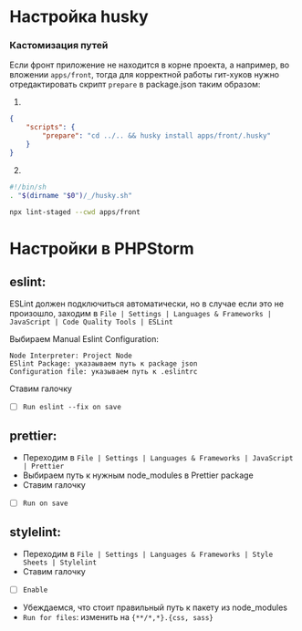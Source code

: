 # Настройка husky

### Кастомизация путей

Если фронт приложение не находится в корне проекта, а например, во вложении `apps/front`, тогда для корректной работы гит-хуков нужно отредактировать скрипт `prepare` в package.json таким образом:

1.

```json
{
    "scripts": {
        "prepare": "cd ../.. && husky install apps/front/.husky"
    }
}
```

2.

```bash
#!/bin/sh
. "$(dirname "$0")/_/husky.sh"

npx lint-staged --cwd apps/front
```

# Настройки в PHPStorm

## eslint:

ESLint должен подключиться автоматически, но в случае если это не произошло, заходим в
`File | Settings | Languages & Frameworks | JavaScript | Code Quality Tools | ESLint`

Выбираем Manual Eslint Configuration:

    Node Interpreter: Project Node
    ESlint Package: указаываем путь к package json
    Configuration file: указываем путь к .eslintrc

Ставим галочку

-   [ ] `Run eslint --fix on save`

## prettier:

-   Переходим в `File | Settings | Languages & Frameworks | JavaScript | Prettier`
-   Выбираем путь к нужным node_modules в Prettier package
-   Ставим галочку
-   [ ] `Run on save`

## stylelint:

-   Переходим в `File | Settings | Languages & Frameworks | Style Sheets | Stylelint`
-   Ставим галочку
-   [ ] `Enable`
-   Убеждаемся, что стоит правильный путь к пакету из node_modules
-   `Run for files`: изменить на `{**/*,*}.{css, sass}`
